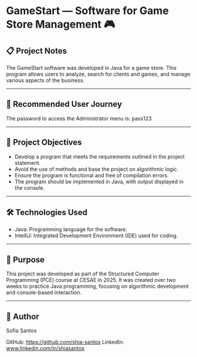 # GameStart — Software for Game Store Management 🎮


## 📋 Project Notes

The GameStart software was developed in Java for a game store.
This program allows users to analyze, search for clients and games, and manage various aspects of the business.

---

## 🚀 Recommended User Journey

The password to access the Administrator menu is:
pass123

---

## 🔧 Project Objectives

- Develop a program that meets the requirements outlined in the project statement.
- Avoid the use of methods and base the project on algorithmic logic.
- Ensure the program is functional and free of compilation errors.
- The program should be implemented in Java, with output displayed in the console.

---

## 🛠️ Technologies Used

- Java: Programming language for the software.
- IntelliJ: Integrated Development Environment (IDE) used for coding.

---

## 🎯 Purpose

This project was developed as part of the Structured Computer Programming (PCE) course at CESAE in 2025.
It was created over two weeks to practice Java programming, focusing on algorithmic development and console-based interaction.

---

## 👤 Author

Sofia Santos

GitHub: https://github.com/shia-santos
LinkedIn: www.linkedin.com/in/shiasantos

